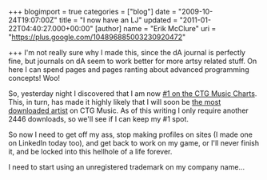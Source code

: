 +++
blogimport = true
categories = ["blog"]
date = "2009-10-24T19:07:00Z"
title = "I now have an LJ"
updated = "2011-01-22T04:40:27.000+00:00"
[author]
name = "Erik McClure"
uri = "https://plus.google.com/104896885003230920472"

+++
I'm not really sure why I made this, since the dA journal is perfectly fine, but journals on dA seem to work better for more artsy related stuff. On here I can spend pages and pages ranting about advanced programming concepts! Woo!

So, yesterday night I discovered that I am now [#1 on the CTG Music Charts](http://www.ctgmusic.com/charts.php). This, in turn, has made it highly likely that I will soon be [the most downloaded artist](http://www.ctgmusic.com/charts-artist.php?type=top_downloaded) on CTG Music. As of this writing I only require another 2446 downloads, so we'll see if I can keep my #1 spot.

So now I need to get off my ass, stop making profiles on sites (I made one on LinkedIn today too), and get back to work on my game, or I'll never finish it, and be locked into this hellhole of a life forever.

I need to start using an unregistered trademark on my company name...
